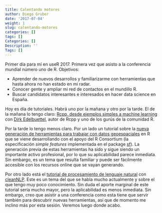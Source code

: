 ```yaml
---
title: Calentando motores
author: Diego Gruber
date: '2017-07-04'
weight: 1
slug: calentando-motores
categories: []
tags: []
Categories: []
Description: ''
Tags: []
---
```


Primer día para mí en useR 2017. Primera vez que asisto a la conferencia mundial número uno de R. Objetivos: 

- Aprender de nuevos desarrollos y familiarizarme con herramientas que hasta ahora no han estado en mi radar.
- Conocer gente y ampliar mi red de contactos en el mundillo R.
- Buscar candidatos interesantes e interesados en hacer data science en España.

Hoy es día de tutoriales. Habrá uno por la mañana y otro por la tarde. El de la mañana lo tengo claro: [Rcpp, desde ejemplos simples a machine learning](https://www.user2017.brussels/uploads/tutorial_eddelbuettel.html) con [Dirk Edelbuettel](http://dirk.eddelbuettel.com), autor de Rcpp y uno de los gurús de la comunidad R. 

Por la tarde lo tengo menos claro. Por un lado un tutorial sobre la [nueva generación de herramientas para trabajar con datos geoespaciales](https://www.user2017.brussels/uploads/Edzer_tutorial_proposal_template.html) en R que se viene desarrollando con el apoyo del R Consortium (la especificación *simple features* implementada en el package [sf](https://cran.r-project.org/web/packages/sf/index.html)). La generación previa de estas herramientas ha sido y sigue siendo un importante activo profesional, por lo que su aplicabilidad parece inmediata. Sin embargo, es un tema que resulta familiar y puede ser fácilmente accesible con los recursos online que se vayan generando. 

Por otro lado está el [tutorial de procesamiento de lenguaje natural](https://www.user2017.brussels/uploads/Taylor-Arnold.html) con [cleanNLP](https://cran.r-project.org/web/packages/cleanNLP/index.html). Este es un tema del que se habla mucho actualmente y sobre el que tengo muy poco conocimiento. Sin duda el aporte marginal de este tutorial sería mucho mayor, pero la aplicabilidad es menos inmediata. Sin embargo, creo que asistir a una conferencia como esta tiene que servir también para descubrir nuevas herramientas, así que de momento me inclino más por esta sesión. Veremos luego donde acabo.
